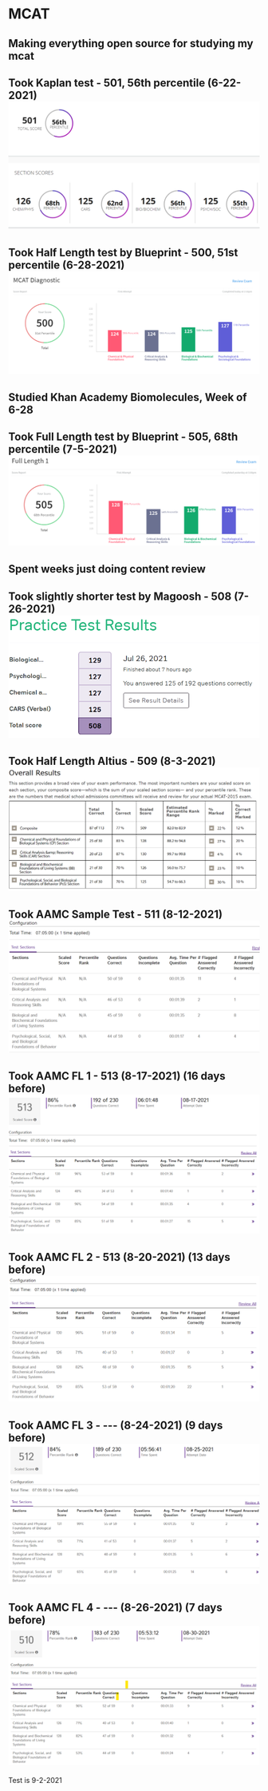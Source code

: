 # MCAT
Making everything open source for studying my mcat
 ---   
Took Kaplan test - 501, 56th percentile (6-22-2021)
![KaplanFreeTestScore](KaplanFreeTestScore.png)
 ---
Took Half Length test by Blueprint - 500, 51st percentile (6-28-2021)
![BlueprintHalfTestScore](./Blueprint_FirstThreeWeeks/BlueprintHalfTestScore.png)
 ---
Studied Khan Academy Biomolecules, Week of 6-28
 ---
Took Full Length test by Blueprint - 505, 68th percentile (7-5-2021)
![BlueprintHalfTestScore](./Blueprint_FirstThreeWeeks/BlueprintFullTestScore.png)
 ---
Spent weeks just doing content review
 ---
Took slightly shorter test by Magoosh - 508 (7-26-2021)
![MagooshTest1](./Magoosh/ShortenedPracticeExam.png)
---
Took Half Length Altius - 509 (8-3-2021)
![MagooshTest1](./Altius/HalfLengthScore.png)
---
Took AAMC Sample Test - 511 (8-12-2021)
![AAMCSample](./AAMC/AAMCSample.png)
---
Took AAMC FL 1 - 513 (8-17-2021) (16 days before)
![AAMC_FL_1](./AAMC/AAMC_FL_1.png)
---
Took AAMC FL 2 - 513 (8-20-2021) (13 days before)
![AAMC_FL_1](./AAMC/AAMC_FL_2.png)
---
Took AAMC FL 3 - --- (8-24-2021) (9 days before)
![AAMC_FL_1](./AAMC/AAMC_FL_3.png)
---
Took AAMC FL 4 - --- (8-26-2021) (7 days before)
![AAMC_FL_1](./AAMC/AAMC_FL_4.png)
---
Test is 9-2-2021